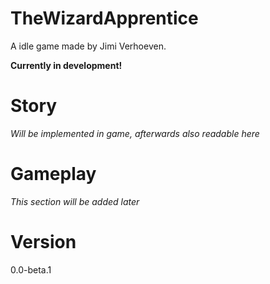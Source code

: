 # TheWizardApprentice
A idle game made by Jimi Verhoeven.

**Currently in development!**

# Story
*Will be implemented in game, afterwards also readable here*

# Gameplay
*This section will be added later*

# Version
0.0-beta.1
